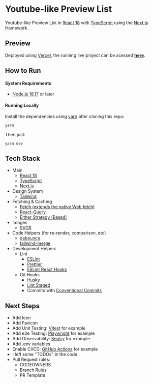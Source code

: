 # Youtube-like Preview List
Youtube-like Preview List in [React 18](https://react.dev/) with [TypeScript](https://www.typescriptlang.org/) using the [Next.js](https://nextjs.org/) framework.

## Preview
Deployed using [Vercel](https://vercel.com/), the running live project can be acessed **[here](https://youtube-like-video-preview.vercel.app/)**.

## How to Run
#### System Requirements
- [Node.js 18.17](https://nodejs.org/en) or later

#### Running Locally
Install the dependencies using [yarn](https://classic.yarnpkg.com/en/) after cloning this repo:
```
yarn
```
Then just:
```
yarn dev
```

## Tech Stack
- Main
  - [React 18](https://react.dev/)
  - [TypeScript](https://www.typescriptlang.org/)
  - [Next.js](https://nextjs.org/)
- Design System
  - [Tailwind](https://tailwindcss.com/)
- Fetching & Caching
  - [Fetch (extends the native Web fetch)](https://nextjs.org/docs/app/api-reference/functions/fetch)
  - [React-Query](https://react-query.tanstack.com/)
  - [Either Strategy (Based)](https://gcanti.github.io/fp-ts/modules/Either.ts.html)
- Images
  - [SVGR](https://react-svgr.com/docs/next/)
- Code Helpers (for re-render, comparison, etc)
  - [debounce](https://www.npmjs.com/package/debounce)
  - [tailwind-merge](https://www.npmjs.com/package/tailwind-merge)
- Development Helpers
  - Lint
    - [ESLint](https://eslint.org/)
    - [Prettier](https://prettier.io/)
    - [ESLint React Hooks](https://www.npmjs.com/package/eslint-plugin-react-hooks)
  - Git Hooks
    - [Husky](https://typicode.github.io/husky/#/)
    - [Lint Staged](https://github.com/okonet/lint-staged)
    - Commits with [Conventional Commits](https://www.conventionalcommits.org/en/v1.0.0/)


## Next Steps
- Add Icon
- Add Favicon
- Add Unit Testing: [Vitest](https://vitest.dev/) for example
- Add e2e Testing: [Playwright](https://playwright.dev/) for example
- Add Observability: [Sentry](https://sentry.io/) for example
- Add .env variables
- Enable CI/CD: [GitHub Actions](https://github.com/features/actions) for example
- I left some "TODOs" in the code
- Pull Request rules:
  - CODEOWNERS
  - Branch Rules
  - PR Template
